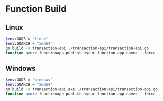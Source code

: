 # Function Build

## Linux

```bash
$env:GOOS = "linux"
$env:GOARCH = "amd64"
go build -o transaction-api ./transaction-api/transaction-api.go
function azure functionapp publish <your-function-app-name> --force
```


## Windows

```bash
$env:GOOS = "windows"
$env:GOARCH = "amd64"
go build -o transaction-api.exe ./transaction-api/transaction-api.go
function azure functionapp publish <your-function-app-name> --force
```

